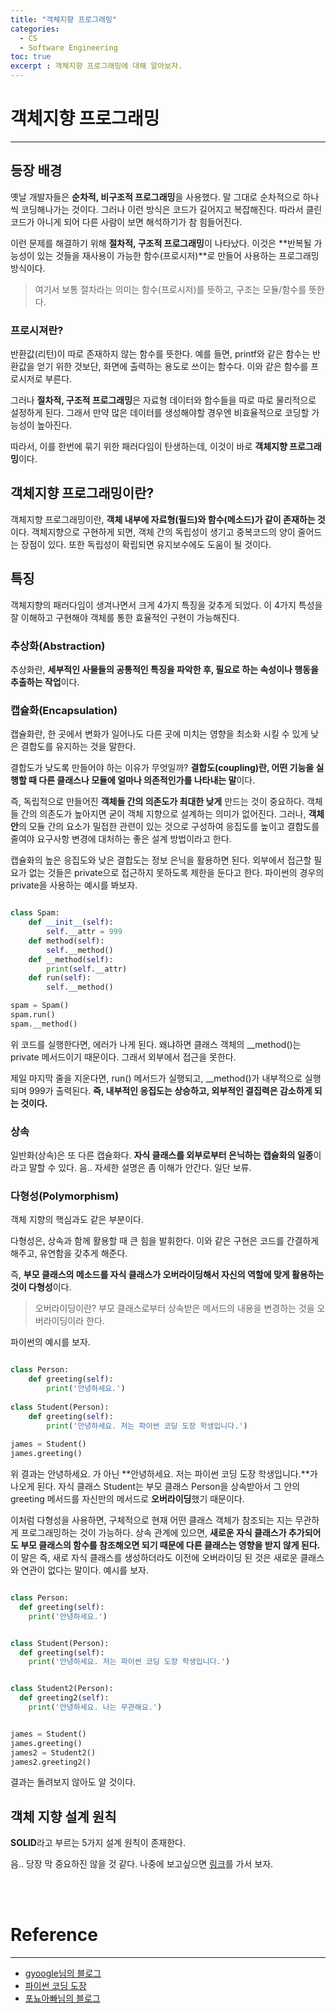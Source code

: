 ```yaml
---
title: "객체지향 프로그래밍"
categories:
  - CS
  - Software Engineering
toc: true
excerpt : 객체지향 프로그래밍에 대해 알아보자.
---
```


# 객체지향 프로그래밍
---

## 등장 배경

옛날 개발자들은 **순차적, 비구조적 프로그래밍**을 사용했다. 말 그대로 순차적으로 하나씩 코딩해나가는 것이다.
그러나 이런 방식은 코드가 길어지고 복잡해진다. 따라서 클린코드가 아니게 되어 다른 사람이 보면 해석하기가 참 힘들어진다.

이런 문제를 해결하기 위해 **절차적, 구조적 프로그래밍**이 나타났다. 이것은 **반복될 가능성이 있는 것들을 재사용이 가능한 함수(프로시저)**로 만들어 사용하는 프로그래밍 방식이다.
> 여기서 보통 절차라는 의미는 함수(프로시저)를 뜻하고, 구조는 모듈/함수를 뜻한다. 

### 프로시져란?
반환값(리턴)이 따로 존재하지 않는 함수를 뜻한다. 예를 들면, printf와 같은 함수는 반환값을 얻기 위한 것보단, 화면에 출력하는 용도로 쓰이는 함수다. 이와 같은 함수를 프로시저로 부른다.

그러나 **절차적, 구조적 프로그래밍**은 자료형 데이터와 함수들을 따로 따로 물리적으로 설정하게 된다. 그래서 만약 많은 데이터를 생성해야할 경우엔 비효율적으로 코딩할 가능성이 높아진다.

따라서, 이를 한번에 묶기 위한 패러다임이 탄생하는데, 이것이 바로 **객체지향 프로그래밍**이다.

## 객체지향 프로그래밍이란?

객체지향 프로그래밍이란, **객체 내부에 자료형(필드)와 함수(메소드)가 같이 존재하는 것**이다.
객체지향으로 구현하게 되면, 객체 간의 독립성이 생기고 중복코드의 양이 줄어드는 장점이 있다. 또한 독립성이 확립되면 유지보수에도 도움이 될 것이다.

## 특징
객체지향의 패러다임이 생겨나면서 크게 4가지 특징을 갖추게 되었다. 이 4가지 특성을 잘 이해하고 구현해야 객체를 통한 효율적인 구현이 가능해진다.

### 추상화(Abstraction)

추상화란, **세부적인 사물들의 공통적인 특징을 파악한 후, 필요로 하는 속성이나 행동을 추출하는 작업**이다.

### 캡슐화(Encapsulation)

캡슐화란, 한 곳에서 변화가 일어나도 다른 곳에 미치는 영향을 최소화 시킬 수 있게 낮은 결합도를 유지하는 것을 말한다.

결합도가 낮도록 만들어야 하는 이유가 무엇일까? **결합도(coupling)란, 어떤 기능을 실행할 때 다른 클래스나 모듈에 얼마나 의존적인가를 나타내는 말**이다.

즉, 독립적으로 만들어진 **객체들 간의 의존도가 최대한 낮게** 만드는 것이 중요하다. 객체들 간의 의존도가 높아지면 굳이 객체 지향으로 설계하는 의미가 없어진다.
그러나, **객체 안**의 모듈 간의 요소가 밀접한 관련이 있는 것으로 구성하여 응집도를 높이고 결합도를 줄여야 요구사항 변경에 대처하는 좋은 설계 방법이라고 한다.

캡슐화의 높은 응집도와 낮은 결합도는 정보 은닉을 활용하면 된다. 외부에서 접근할 필요가 없는 것들은 private으로 접근하지 못하도록 제한을 둔다고 한다.
파이썬의 경우의 private을 사용하는 예시를 봐보자.

```python

class Spam:
    def __init__(self):
        self.__attr = 999
    def method(self):
        self.__method()
    def __method(self):
        print(self.__attr)
    def run(self):
        self.__method()

spam = Spam()
spam.run()
spam.__method()

```

위 코드를 실행한다면, 에러가 나게 된다. 왜냐하면 클래스 객체의 __method()는 private 메서드이기 때문이다. 그래서 외부에서 접근을 못한다.

제일 마지막 줄을 지운다면, run() 메서드가 실행되고, __method()가 내부적으로 실행되며 999가 출력된다. **즉, 내부적인 응집도는 상승하고, 외부적인 결집력은 감소하게 되는 것이다.**

### 상속

일반화(상속)은 또 다른 캡슐화다. **자식 클래스를 외부로부터 은닉하는 캡슐화의 일종**이라고 말할 수 있다.
음.. 자세한 설명은 좀 이해가 안간다. 일단 보류.

### 다형성(Polymorphism)

객체 지향의 핵심과도 같은 부분이다.

다형성은, 상속과 함께 활용할 때 큰 힘을 발휘한다. 이와 같은 구현은 코드를 간결하게 해주고, 유연함을 갖추게 해준다.

즉, **부모 클래스의 메소드를 자식 클래스가 오버라이딩해서 자신의 역할에 맞게 활용하는 것이 다형성**이다.
> 오버라이딩이란? 부모 클래스로부터 상속받은 메서드의 내용을 변경하는 것을 오버라이딩이라 한다.

파이썬의 예시를 보자.
```python

class Person:
    def greeting(self):
        print('안녕하세요.')
 
class Student(Person):
    def greeting(self):
        print('안녕하세요. 저는 파이썬 코딩 도장 학생입니다.')
 
james = Student()
james.greeting()

```

위 결과는 안녕하세요. 가 아닌 **안녕하세요. 저는 파이썬 코딩 도장 학생입니다.**가 나오게 된다. 
자식 클래스 Student는 부모 클래스 Person을 상속받아서 그 안의 greeting 메서드를 자신만의 메서드로 **오버라이딩**했기 때문이다.

이처럼 다형성을 사용하면, 구체적으로 현재 어떤 클래스 객체가 참조되는 지는 무관하게 프로그래밍하는 것이 가능하다.
상속 관계에 있으면, **새로운 자식 클래스가 추가되어도 부모 클래스의 함수를 참조해오면 되기 때문에 다른 클래스는 영향을 받지 않게 된다.** 
이 말은 즉, 새로 자식 클래스를 생성하더라도 이전에 오버라이딩 된 것은 새로운 클래스와 연관이 없다는 말이다. 예시를 보자.

```python

class Person:
  def greeting(self):
    print('안녕하세요.')


class Student(Person):
  def greeting(self):
    print('안녕하세요. 저는 파이썬 코딩 도장 학생입니다.')


class Student2(Person):
  def greeting2(self):
    print('안녕하세요. 나는 무관해요.')


james = Student()
james.greeting() 
james2 = Student2()
james2.greeting2()

```

결과는 돌려보지 않아도 알 것이다.

## 객체 지향 설계 원칙
**SOLID**라고 부르는 5가지 설계 원칙이 존재한다. 

음.. 당장 막 중요하진 않을 것 같다. 나중에 보고싶으면 [링크](https://gyoogle.dev/blog/computer-science/software-engineering/Object-Oriented%20Programming.html#%E1%84%80%E1%85%A2%E1%86%A8%E1%84%8E%E1%85%A6-%E1%84%8C%E1%85%B5%E1%84%92%E1%85%A3%E1%86%BC-%E1%84%89%E1%85%A5%E1%86%AF%E1%84%80%E1%85%A8-%E1%84%8B%E1%85%AF%E1%86%AB%E1%84%8E%E1%85%B5%E1%86%A8)를 가서 보자.


<br/><br/>
# Reference
---
* [gyoogle님의 블로그](https://gyoogle.dev/blog/computer-science/software-engineering/Agile.html)
* [파이썬 코딩 도장](https://dojang.io/mod/page/view.php?id=2387)
* [포뇨아빠님의 블로그](https://ponyozzang.tistory.com/497)